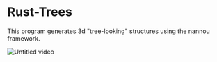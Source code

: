 # Rust-Trees

This program generates 3d "tree-looking" structures using the nannou framework.

![Untitled video](https://user-images.githubusercontent.com/110200888/224458923-96def85a-b3c8-41c1-8af6-b438dfa53787.gif)
